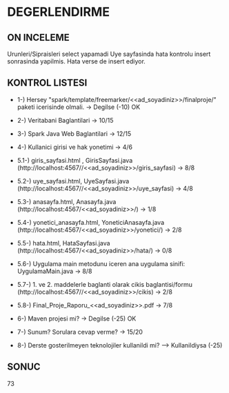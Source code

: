 # DEGERLENDIRME

## ON INCELEME

Urunleri/Sipraisleri select yapamadi
Uye sayfasinda hata kontrolu insert sonrasinda yapilmis. Hata verse de insert ediyor.

## KONTROL LISTESI

* 1-) Hersey "spark/template/freemarker/<<ad_soyadiniz>>/finalproje/" paketi icerisinde  olmali.
-> Degilse (-10)
OK

* 2-) Veritabani Baglantilari
-> 10/15

* 3-) Spark Java Web Baglantilari
-> 12/15

* 4-) Kullanici girisi ve hak yonetimi
-> 4/6 
* 5.1-) giris_sayfasi.html , GirisSayfasi.java (http://localhost:4567//<<ad_soyadiniz>>/giris_sayfasi)
-> 8/8 
* 5.2-) uye_sayfasi.html, UyeSayfasi.java (http://localhost:4567//<<ad_soyadiniz>>/uye_sayfasi)
-> 4/8 
* 5.3-) anasayfa.html, Anasayfa.java (http://localhost:4567/<<ad_soyadiniz>>/)
-> 1/8 
* 5.4-) yonetici_anasayfa.html, YoneticiAnasayfa.java (http://localhost:4567/<<ad_soyadiniz>>/yonetici/)
-> 2/8
* 5.5-) hata.html, HataSayfasi.java (http://localhost:4567/<<ad_soyadiniz>>/hata/)
-> 0/8 
* 5.6-) Uygulama main metodunu iceren ana uygulama sinifi: UygulamaMain.java
-> 8/8
* 5.7-) 1. ve 2. maddelerle baglanti olarak cikis baglantisi/formu (http://localhost:4567//<<ad_soyadiniz>>/cikis)
-> 2/8 
* 5.8-) Final_Proje_Raporu_<<ad_soyadiniz>>.pdf
-> 7/8

* 6-) Maven projesi mi?
-> Degilse (-25)
OK

* 7-) Sunum? Sorulara cevap verme?
-> 15/20

* 8-) Derste gosterilmeyen teknolojiler kullanildi mi?
--> Kullanildiysa (-25)

## SONUC
73
